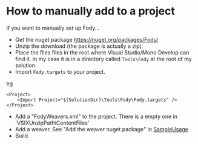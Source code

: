 # How to manually add to a project

If you want to manually set up Fody...

  * Get the nuget package https://nuget.org/packages/Fody/
  * Unzip the download (the package is actually a zip). 
  * Place the files files in the root where Visual Studio/Mono Develop can find it. In my case it is in a directory called `Tools\Fody` at the root of my solution. 
  * Import `Fody.targets` to your project.

eg  

    <Project>     
        <Import Project="$(SolutionDir)\Tools\Fody\Fody.targets" />
    </Project>
  
  * Add a "FodyWeavers.xml" to the project. There is a empty one in 'VSIXUnzipPath\ContentFiles'
  * Add a weaver. See "Add the weaver nuget package" in  [SampleUsage](SampleUsage)
  * Build. 